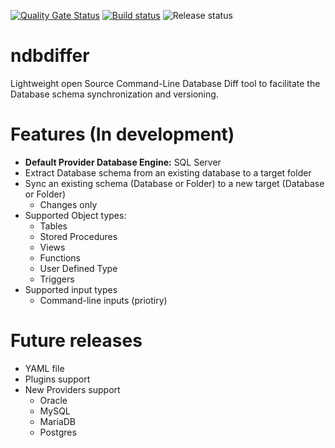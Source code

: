[![Quality Gate Status](https://sonarcloud.io/api/project_badges/measure?project=cribeiro84_ndbdiffer&metric=alert_status)](https://sonarcloud.io/dashboard?id=cribeiro84_ndbdiffer) [![Build status](https://dev.azure.com/caixaazul/NDbDiffer/_apis/build/status/NDbDiffer.CI)](https://dev.azure.com/caixaazul/NDbDiffer/_build/latest?definitionId=8) ![Release status](https://vsrm.dev.azure.com/caixaazul/_apis/public/Release/badge/c9c27776-1bc1-4066-8d55-ed365e1b9d8c/1/1)

# ndbdiffer
Lightweight open Source Command-Line Database Diff tool to facilitate the Database schema synchronization and versioning. 

# Features (In development)
- **Default Provider Database Engine:** SQL Server
- Extract Database schema from an existing database to a target folder
- Sync an existing schema (Database or Folder) to a new target (Database or Folder)
  - Changes only
- Supported Object types:
   - Tables
   - Stored Procedures
   - Views
   - Functions
   - User Defined Type
   - Triggers
- Supported input types
   - Command-line inputs (priotiry)

# Future releases
- YAML file
- Plugins support
- New Providers support
   - Oracle
   - MySQL
   - MariaDB
   - Postgres
